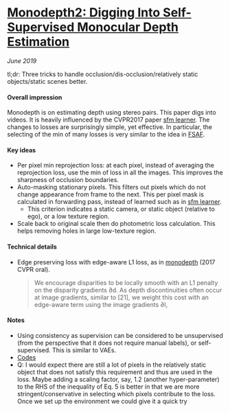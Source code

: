 # [Monodepth2: Digging Into Self-Supervised Monocular Depth Estimation](https://arxiv.org/abs/1806.01260)

_June 2019_

tl;dr: Three tricks to handle occlusion/dis-occlusion/relatively static objects/static scenes better.

#### Overall impression
Monodepth is on estimating depth using stereo pairs. This paper digs into videos. It is heavily influenced by the CVPR2017 paper [sfm learner](sfm_learner.md). The changes to losses are surprisingly simple, yet effective. In particular, the selecting of the min of many losses is very similar to the idea in [FSAF](fsaf_detection.md).

#### Key ideas
- Per pixel min reprojection loss: at each pixel, instead of averaging the reprojection loss, use the min of loss in all the images. This improves the sharpness of occlusion boundaries.
- Auto-masking stationary pixels. This filters out pixels which do not change appearance from frame to the next. This per pixel mask is calculated in forwarding pass, instead of learned such as in [sfm learner](sfm_learner.md).
	- This criterion indicates a static camera, or static object (relative to ego), or a low texture region.
- Scale back to original scale then do photometric loss calculation. This helps removing holes in large low-texture region. 

#### Technical details
- Edge preserving loss with edge-aware L1 loss, as in [monodepth](https://arxiv.org/abs/1609.03677) (2017 CVPR oral).

	> We encourage disparities to be
locally smooth with an L1 penalty on the disparity gradients ∂d. As depth discontinuities often occur at image gradients, similar to [21], we weight this cost with an edge-aware term using the image gradients ∂I,

#### Notes
- Using consistency as supervision can be considered to be unsupervised (from the perspective that it does not require manual labels), or self-supervised. This is similar to VAEs.
- [Codes](https://github.com/nianticlabs/monodepth2)
- Q:  I would expect there are still a lot of pixels in the relatively static object that does not satisfy this requirement and thus are used in the loss. Maybe adding a scaling factor, say, 1.2 (another hyper-parameter) to the RHS of the inequality of Eq. 5 is better in that we are more stringent/conservative in selecting which pixels contribute to the loss. Once we set up the environment we could give it a quick try
